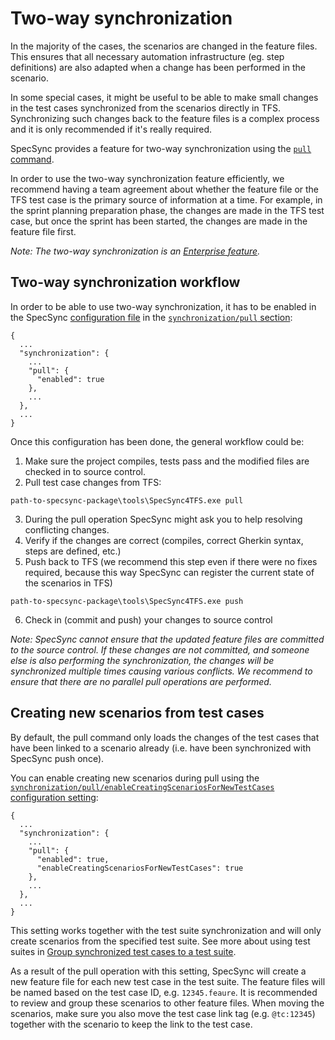 # Two-way synchronization

In the majority of the cases, the scenarios are changed in the feature files. This ensures that all necessary automation infrastructure \(eg. step definitions\) are also adapted when a change has been performed in the scenario.

In some special cases, it might be useful to be able to make small changes in the test cases synchronized from the scenarios directly in TFS. Synchronizing such changes back to the feature files is a complex process and it is only recommended if it's really required. 

SpecSync provides a feature for two-way synchronization using the [`pull` command](usage.md).

In order to use the two-way synchronization feature efficiently, we recommend having a team agreement about whether the feature file or the TFS test case is the primary source of information at a time. For example, in the sprint planning preparation phase, the changes are made in the TFS test case, but once the sprint has been started, the changes are made in the feature file first. 

*Note: The two-way synchronization is an [Enterprise feature](licensing.md).*

## Two-way synchronization workflow

In order to be able to use two-way synchronization, it has to be enabled in the SpecSync [configuration file](configuration.md) in the [`synchronization/pull` section](configuration/configuration-synchronization-pull.md):

```
{
  ...
  "synchronization": {
	...
    "pull": {
      "enabled": true
    },
	...
  },
  ...
}
```

Once this configuration has been done, the general workflow could be:

1. Make sure the project compiles, tests pass and the modified files are checked in to source control.
2. Pull test case changes from TFS:
  ```
  path-to-specsync-package\tools\SpecSync4TFS.exe pull
  ``` 
3. During the pull operation SpecSync might ask you to help resolving conflicting changes.
4. Verify if the changes are correct (compiles, correct Gherkin syntax, steps are defined, etc.)
5. Push back to TFS (we recommend this step even if there were no fixes required, because this way SpecSync can register the current state of the scenarios in TFS)
  ```
  path-to-specsync-package\tools\SpecSync4TFS.exe push
  ``` 
6. Check in (commit and push) your changes to source control

*Note: SpecSync cannot ensure that the updated feature files are committed to the source control. If these changes are not committed, and someone else is also performing the synchronization, the changes will be synchronized multiple times causing various conflicts. We recommend to ensure that there are no parallel pull operations are performed.*

## Creating new scenarios from test cases

By default, the pull command only loads the changes of the test cases that have been linked to a scenario already (i.e. have been synchronized with SpecSync push once). 

You can enable creating new scenarios during pull using the [`synchronization/pull/enableCreatingScenariosForNewTestCases` configuration setting](configuration/configuration-synchronization-pull.md):

```
{
  ...
  "synchronization": {
	...
    "pull": {
      "enabled": true,
      "enableCreatingScenariosForNewTestCases": true
    },
	...
  },
  ...
}
```

This setting works together with the test suite synchronization and will only create scenarios from the specified test suite. See more about using test suites in [Group synchronized test cases to a test suite](group-synchronized-test-cases-to-a-test-suite.md).  

As a result of the pull operation with this setting, SpecSync will create a new feature file for each new test case in the test suite. The feature files will be named based on the test case ID, e.g. `12345.feaure`. It is recommended to review and group these scenarios to other feature files. When moving the scenarios, make sure you also move the test case link tag (e.g. `@tc:12345`) together with the scenario to keep the link to the test case.  
